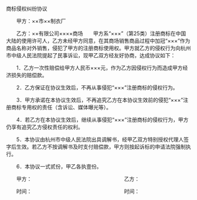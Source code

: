 



商标侵权纠纷协议



 

　　甲方：××市××制衣厂

　　乙方：××有限公司××××商场　　甲方系“×××”（第25类）注册商标在中国大陆的使用许可人，乙方未经甲方同意，在其商场销售商品过程中加冠“×××”作为商品名称对外销售，侵犯了甲方的注册商标使用权。甲方就乙方的侵权行为向杭州市中级人民法院提起了民事诉讼，现甲乙双方经友好协商，达成协议如下：

　　1．乙方一次性赔偿给甲方人民币×××元，作为乙方因侵权行为而造成甲方经济损失的赔偿款。

　　2．乙方保证在协议生效后，不再从事侵犯“×××”注册商标的侵权行为。

　　3．甲方承诺在本协议生效后，不再追究乙方在本协议生效前的侵犯“×××”注册商标专用权的责任（含诉讼、媒体曝光等）。

　　4．若乙方在本协议生效后，继续从事侵犯“×××”注册商标的侵权行为，甲方仍享有追究乙方侵权责任的权利。

　　5．本协议由杭州市中级人民法院出具调解书，经甲乙双方特别授权代理人签字后生效。若乙方不按调解书及时支付赔偿款，甲方则按起诉标的申请法院强制执行。

　　6．本协议一式贰份，甲乙各执壹份。　　

　　甲方：　　　　　　　　　　　　　　　　　　乙方：

　　时间：　　　　　　　　　　　　　　　　　　时间：